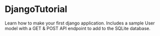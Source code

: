 # DjangoTutorial
Learn how to make your first django application. Includes a sample User model with a GET &amp; POST API endpoint to add to the SQLite database. 
